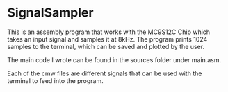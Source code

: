 # SignalSampler
This is an assembly program that works with the MC9S12C Chip which takes an input signal and samples it at 8kHz. The program prints 1024 samples to the terminal, which can be saved and plotted by the user.

The main code I wrote can be found in the sources folder under main.asm.

Each of the cmw files are different signals that can be used with the terminal to feed into the program.
